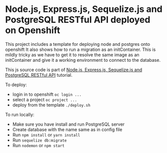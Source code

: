 # Node.js, Express.js, Sequelize.js and PostgreSQL RESTful API deployed on Openshift

This project includes a template for deploying node and postgres onto openshift
It also shows how to run a migration as an initContainer.
This is mildly tricky as we have to get it to resolve the same image as an initContainer and give it a working environment to connect to the database.

This js source code is part of [Node.js, Express.js, Sequelize.js and PostgreSQL RESTful API](https://www.djamware.com/post/5b56a6cc80aca707dd4f65a9/nodejs-expressjs-sequelizejs-and-postgresql-restful-api) tutorial.

To deploy:
* login in to openshift `oc login ...`
* select a project `oc project ...`
* deploy from the template `./deploy.sh`

To run locally:

* Make sure you have install and run PostgreSQL server
* Create database with the name same as in config file
* Run `npm install` or `yarn install`
* Run `sequelize db:migrate`
* Run `nodemon` or `npm start`
